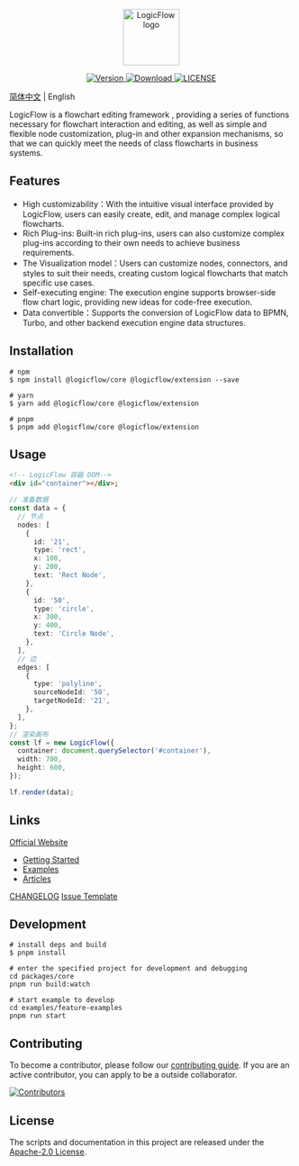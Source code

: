 <p align="center">
  <a href="https://site.logic-flow.cn" target="_blank">
    <img
      src="https://site.logic-flow.cn/logo.png"
      alt="LogicFlow logo"
      width="100"
    />
  </a>
</p>

<p align="center">
  <a href="https://www.npmjs.com/package/@logicflow/core">
    <img src="https://img.shields.io/npm/v/@logicflow/core" alt="Version">
  </a>
  <a href="https://www.npmjs.com/package/@logicflow/core">
    <img src="https://img.shields.io/npm/dm/@logicflow/core" alt="Download">
  </a>
  <a href="https://github.com/didi/LogicFlow/blob/master/LICENSE">
    <img src="https://img.shields.io/npm/l/@logicflow/core" alt="LICENSE">
  </a>
</p>


[简体中文](/README.md) | English

LogicFlow is a flowchart editing framework , providing a series of functions necessary for flowchart interaction and editing, as well as simple and flexible node customization, plug-in and other expansion mechanisms, so that we can quickly meet the needs of class flowcharts in business systems.

## Features

- High customizability：With the intuitive visual interface provided by LogicFlow, users can easily create, edit, and manage complex logical flowcharts.
- Rich Plug-ins: Built-in rich plug-ins, users can also customize complex plug-ins according to their own needs to achieve business requirements.
- The Visualization model：Users can customize nodes, connectors, and styles to suit their needs, creating custom logical flowcharts that match specific use cases.
- Self-executing engine: The execution engine supports browser-side flow chart logic, providing new ideas for code-free execution.
- Data convertible：Supports the conversion of LogicFlow data to BPMN, Turbo, and other backend execution engine data structures.

## Installation

```shell
# npm
$ npm install @logicflow/core @logicflow/extension --save

# yarn
$ yarn add @logicflow/core @logicflow/extension

# pnpm
$ pnpm add @logicflow/core @logicflow/extension
```

## Usage

```html
<!-- LogicFlow 容器 DOM-->
<div id="container"></div>;
```
```typescript
// 准备数据
const data = {
  // 节点
  nodes: [
    {
      id: '21',
      type: 'rect',
      x: 100,
      y: 200,
      text: 'Rect Node',
    },
    {
      id: '50',
      type: 'circle',
      x: 300,
      y: 400,
      text: 'Circle Node',
    },
  ],
  // 边
  edges: [
    {
      type: 'polyline',
      sourceNodeId: '50',
      targetNodeId: '21',
    },
  ],
};
// 渲染画布
const lf = new LogicFlow({
  container: document.querySelector('#container'),
  width: 700,
  height: 600,
});

lf.render(data);
```

## Links

[Official Website](https://site.logic-flow.cn/en/)

- [Getting Started](https://site.logic-flow.cn/en/tutorial/get-started)
- [Examples](https://site.logic-flow.cn/en/examples)
- [Articles](https://site.logic-flow.cn/en/article/architecture-of-logicflow)

[CHANGELOG](https://github.com/didi/LogicFlow/releases)
[Issue Template](https://github.com/didi/LogicFlow/issues/new/choose)

## Development

```shell
# install deps and build
$ pnpm install

# enter the specified project for development and debugging
cd packages/core
pnpm run build:watch

# start example to develop
cd examples/feature-examples
pnpm run start
```

## Contributing

To become a contributor, please follow our [contributing guide](/CONTRUBUTING.en-US.md). If you are an active contributor, you can apply to be a outside collaborator.

<a href="https://github.com/didi/LogicFlow/graphs/contributors">
<img src="https://raw.githubusercontent.com/didi/LogicFlow/master/CONTRIBUTORS.svg" alt="Contributors" />
</a>

## License

The scripts and documentation in this project are released under the [Apache-2.0 License](/LICENSE).

